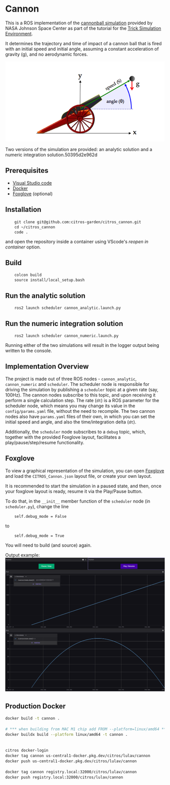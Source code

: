 # Cannon

This is a ROS implementation of the [cannonball simulation](https://nasa.github.io/trick/tutorial/ATutASimpleSim) provided by NASA Johnson Space Center as part of the tutorial for the 
[Trick Simulation Environment](https://nasa.github.io/trick/).

It determines the trajectory and time of impact of a cannon ball that is fired with an initial speed and initial angle, assuming a constant acceleration of gravity (g), and no aerodynamic forces.

![Cannonball](CannonInit.png "Cannonball")

Two versions of the simulation are provided: an analytic solution and a numeric integration solution.50395d2e962d

## Prerequisites

- [Visual Studio code](https://code.visualstudio.com/download)
- [Docker](https://www.docker.com/)
- [Foxglove](https://foxglove.dev/) (optional)

## Installation

        git clone git@github.com:citros-garden/citros_cannon.git
        cd ~/citros_cannon
        code .
and open the repository inside a container using VScode's *reopen in container* option.

## Build 
        colcon build
        source install/local_setup.bash

## Run the analytic solution
        ros2 launch scheduler cannon_analytic.launch.py

## Run the numeric integration solution
        ros2 launch scheduler cannon_numeric.launch.py


Running either of the two simulations will result in the logger output being written to the console.

## Implementation Overview
The project is made out of three ROS nodes - `cannon_analytic`, `cannon_numeric` and `scheduler`. The scheduler node is responsible for driving the simulation by publishing a `scheduler` topic at a given rate (say, 100Hz). The cannon nodes subscribe to this topic, and upon receiving it perform a single calculation step. The rate (`dt`) is a ROS parameter for the scheduler node, which means you may change its value in the `config/params.yaml` file, without the need to recompile. The two cannon nodes also have `params.yaml` files of their own, in which you can set the initial speed and angle, and also the time/integration delta (`dt`).

Additionally, the `scheduler` node subscribes to a `debug` topic, which, together with the provided Foxglove layout, facilitates a play/pause/step/resume functionality. 

## Foxglove
To view a graphical representation of the simulation, you can open [Foxglove](https://foxglove.dev/) and load the `CITROS_Cannon.json` layout file, or create your own layout.

It is recommended to start the simulation in a paused state, and then, once your foxglove layout is ready, resume it via the Play/Pause button. 

To do that, in the `__init__` member function of the `scheduler` node (in `scheduler.py`), change the line

        self.debug_mode = False

to

        self.debug_mode = True
You will need to build (and source) again.

Output example:
![Foxglove screenshot](foxglove_screenshot.png)


## Production Docker
```bash
docker build -t cannon .

# *** when building from MAC M1 chip add FROM --platform=linux/amd64 ***
docker buildx build --platform linux/amd64 -t cannon .   


citros docker-login
docker tag cannon us-central1-docker.pkg.dev/citros/lulav/cannon
docker push us-central1-docker.pkg.dev/citros/lulav/cannon

docker tag cannon registry.local:32000/citros/lulav/cannon
docker push registry.local:32000/citros/lulav/cannon
```